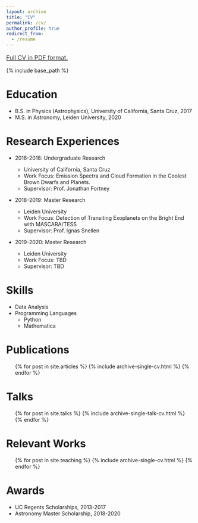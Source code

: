 ```yaml
---
layout: archive
title: "CV"
permalink: /cv/
author_profile: true
redirect_from:
  - /resume
---
```

<u><a style="line-height: 1.5;" href="http://rywjhzd.github.io/files/CV_app.pdf"><span style="color: #333333;"><span style="font-size: medium;">Full CV in PDF format.</span></span></a></u>


{% include base_path %}

Education
======
* B.S. in Physics (Astrophysics), University of California, Santa Cruz, 2017
* M.S. in Astronomy, Leiden University, 2020

Research Experiences
======
* 2016-2018: Undergraduate Research
  * University of California, Santa Cruz 
  * Work Focus: Emission Spectra and Cloud Formation in the Coolest Brown Dwarfs and Planets. 
  * Supervisor: Prof. Jonathan Fortney
  
* 2018-2019: Master Research
  * Leiden University
  * Work Focus: Detection of Transiting Exoplanets on the Bright End with MASCARA/TESS
  * Supervisor: Prof. Ignas Snellen

* 2019-2020: Master Research
  * Leiden University
  * Work Focus: TBD
  * Supervisor: TBD

Skills
======
* Data Analysis
* Programming Languages
  * Python
  * Mathematica

Publications
======
  <ul>{% for post in site.articles %}
    {% include archive-single-cv.html %}
  {% endfor %}</ul>
  
Talks
======
  <ul>{% for post in site.talks %}
    {% include archive-single-talk-cv.html %}
  {% endfor %}</ul>
  
Relevant Works
======
  <ul>{% for post in site.teaching %}
    {% include archive-single-cv.html %}
  {% endfor %}</ul>
  
Awards
======
* UC Regents Scholarships, 2013-2017
* Astronomy Master Scholarship, 2018-2020
